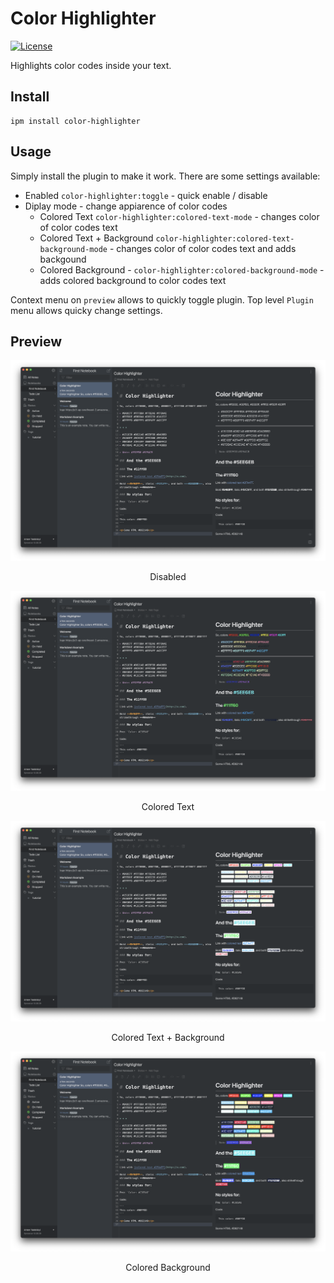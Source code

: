 # Color Highlighter

[![License](https://img.shields.io/github/license/mymmrac/inkdrop-color-highlighter)](https://github.com/mymmrac/inkdrop-color-highlighter/blob/master/LICENSE)

Highlights color codes inside your text.

## Install

```console
ipm install color-highlighter
```

## Usage

Simply install the plugin to make it work. There are some settings available:

- Enabled `color-highlighter:toggle` - quick enable / disable
- Diplay mode - change appiarence of color codes
    - Colored Text `color-highlighter:colored-text-mode` - changes color of color codes text
    - Colored Text + Background `color-highlighter:colored-text-background-mode` - changes color of color codes text and adds backgound
    - Colored Background - `color-highlighter:colored-background-mode` - adds colored background to color codes text

Context menu on `preview` allows to quickly toggle plugin. Top level `Plugin` menu allows quicky change settings.

## Preview

<p align="center">
  <img src="docs/screenshot-disabled.png" alt="Disabled"/>
</p>
<p align="center">Disabled</p>

<p align="center">
  <img src="docs/screenshot-colored-text.png" alt="Colored Text"/>
</p>
<p align="center">Colored Text</p>

<p align="center">
  <img src="docs/screenshot-colored-text-background.png" alt="Colored Text + Background"/>
</p>
<p align="center">Colored Text + Background</p>

<p align="center">
  <img src="docs/screenshot-colored-background.png" alt="Colored Background"/>
</p>
<p align="center">Colored Background</p>

